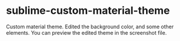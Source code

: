 # sublime-custom-material-theme
Custom material theme. Edited the background color, and some other elements. You can preview the edited theme in the screenshot file.
